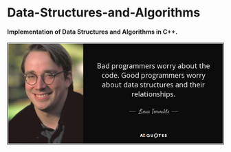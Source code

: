 # Data-Structures-and-Algorithms
**Implementation of Data Structures and Algorithms in C++.**
<br /><br />
<a>
  <img src="./readme/quote.jpeg" alt="quote" />
</a>
